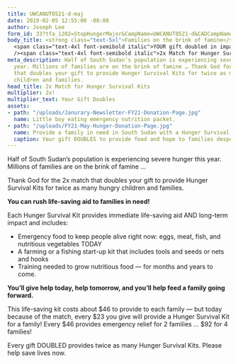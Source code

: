 ```yaml
---
title: UWCANUT0521-d-maj
date: 2019-02-05 12:55:00 -08:00
author: Joseph Lee
form_id: 33?tfa_1202=StopHungerMajor&CampName=UWCANUT0521-d&CADCampName=CWCANUT0521-d
body_title: <strong class="text-5xl">Families on the brink of famine</strong><br />
  <span class="text-4xl font-semibold italic">YOUR gift doubled in impact —</span><br
  /><span class="text-4xl font-semibold italic">2x Match for Hunger Survival Kits</span>
meta_description: Half of South Sudan’s population is experiencing severe hunger this
  year. Millions of families are on the brink of famine … Thank God for the 2x match
  that doubles your gift to provide Hunger Survival Kits for twice as many hungry
  children and families.
head_title: 2x Match for Hunger Survival Kits
multiplier: 2x!
multiplier_text: Your Gift Doubles
assets:
- path: "/uploads/Janurary-Newsletter-FY21-Donation-Page.jpg"
  name: Little boy eating emergency nutrition packet.
- path: "/uploads/FY21-May-Hunger-Donation-Page.jpg"
  name: Provide a family in need in South Sudan with a Hunger Survival Kit.
  caption: Your gift DOUBLES to provide food and hope to families desperately in need!
---
```


Half of South Sudan’s population is experiencing severe hunger this year. Millions of families are on the brink of famine … 

Thank God for the 2x match that doubles your gift to provide Hunger Survival Kits for twice as many hungry children and families. 

**You can rush life-saving aid to families in need!**

Each Hunger Survival Kit provides immediate life-saving aid AND long-term impact and includes:  

* Emergency food to keep people alive right now: eggs, meat, fish, and nutritious vegetables TODAY 
* A farming or a fishing start-up kit that includes tools and seeds or nets and hooks 
* Training needed to grow nutritious food — for months and years to come.   

**You’ll give help today, help tomorrow, and you’ll help feed a family going forward.**  

This life-saving kit costs about $46 to provide to each family — but today because of the match, every $23 you give will provide a Hunger Survival Kit for a family!  Every $46 provides emergency relief for 2 families ... $92 for 4 families! 

Every gift DOUBLED provides twice as many Hunger Survival Kits. Please help save lives now.
